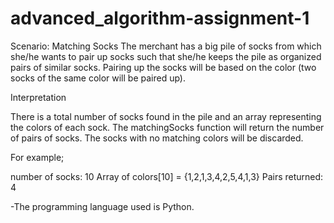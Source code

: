 # advanced_algorithm-assignment-1

Scenario: Matching Socks
The merchant has a big pile of socks from which she/he wants to pair up socks such that she/he keeps the pile as organized pairs of similar socks. 
Pairing up the socks will be based on the color (two socks of the same color will be paired up).

Interpretation

There is a total number of socks found in the pile and an array representing the colors of each sock. 
The matchingSocks function will return the number of pairs of socks. The socks with no matching colors will be discarded.

For example;

number of socks: 10
Array of colors[10] = {1,2,1,3,4,2,5,4,1,3}
Pairs returned: 4


-The programming language used is Python.
